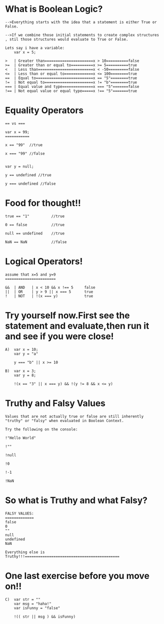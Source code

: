 What is Boolean Logic?
===========================================================================

	-->Everything starts with the idea that a statement is either True or False.

	-->If we combine those initial statements to create complex structures , stil those structures would evaluate to True or False.

	Lets say i have a variable:
		var x = 5;

	>	| Greater than======================x > 10==========false
	>=	| Greater than or equal to==========x >= 5==========true
	<	| Less than=========================x < -50=========false
	<=	| Less than or equal to=============x <= 100========true
	==	| Equal to==========================x == "5"========true
	!=	| Not equal to======================x != "b"========true
	===	| Equal value and type==============x === "5"=======false
	!==	| Not equal value or equal type=====x !== "5"=======true

Equality Operators
===========================================================================
    == vs ===

    var x = 99;
    ===========

	x == "99"  //true

	x === "99" //false


	var y = null;

	y == undefined //true

	y === undefined //false

Food for thought!!
===========================================================================
	true == "1"          //true

	0 == false           //true

	null == undefined    //true

	NaN == NaN           //false


Logical Operators!
===========================================================================
	assume that x=5 and y=9
	=======================

	&&	| AND	| x < 10 && x !== 5		false
	||	| OR	| y > 9 || x === 5		true
	!	| NOT	| !(x === y)			true

Try yourself now.First see the statement and evaluate,then run it and see if you were close!
===========================================================================
	A) 	var x = 10;
		var y = "a"

		y === "b" || x >= 10

	B)  var x = 3;
		var y = 8;

		!(x == "3" || x === y) && !(y != 8 && x <= y)

Truthy and Falsy Values
===========================================================================

	Values that are not actually true or false are still inherently "truthy" or "falsy" when evaluated in Boolean Context.

	Try the following on the console:

	!"Hello World"

	!""

	!null

	!0

	!-1

	!NaN

So what is Truthy and what Falsy?
===========================================================================
	FALSY VALUES:
	=============
	false
	0
	""
	null
	undefined
	NaN 

	Everything else is Truthy!!!===========================================


One last exercise before you move on!!
===========================================================================
	C)	var str = ""
		var msg = "haha!"
		var isFunny = "false"

		!(( str || msg ) && isFunny)